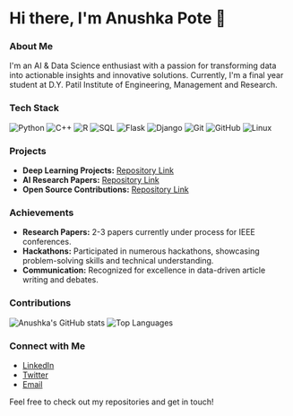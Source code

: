 # Hi there, I'm Anushka Pote 👋

### About Me
I'm an AI & Data Science enthusiast with a passion for transforming data into actionable insights and innovative solutions. Currently, I'm a final year student at D.Y. Patil Institute of Engineering, Management and Research.

### Tech Stack
![Python](https://img.shields.io/badge/-Python-3776AB?style=flat-square&logo=python&logoColor=white)
![C++](https://img.shields.io/badge/-C++-00599C?style=flat-square&logo=c%2B%2B&logoColor=white)
![R](https://img.shields.io/badge/-R-276DC3?style=flat-square&logo=r&logoColor=white)
![SQL](https://img.shields.io/badge/-SQL-4479A1?style=flat-square&logo=postgresql&logoColor=white)
![Flask](https://img.shields.io/badge/-Flask-000000?style=flat-square&logo=flask&logoColor=white)
![Django](https://img.shields.io/badge/-Django-092E20?style=flat-square&logo=django&logoColor=white)
![Git](https://img.shields.io/badge/-Git-F05032?style=flat-square&logo=git&logoColor=white)
![GitHub](https://img.shields.io/badge/-GitHub-181717?style=flat-square&logo=github&logoColor=white)
![Linux](https://img.shields.io/badge/-Linux-FCC624?style=flat-square&logo=linux&logoColor=black)

### Projects
- **Deep Learning Projects:** [Repository Link](#)
- **AI Research Papers:** [Repository Link](#)
- **Open Source Contributions:** [Repository Link](#)

### Achievements
- **Research Papers:** 2-3 papers currently under process for IEEE conferences.
- **Hackathons:** Participated in numerous hackathons, showcasing problem-solving skills and technical understanding.
- **Communication:** Recognized for excellence in data-driven article writing and debates.

### Contributions
![Anushka's GitHub stats](https://github-readme-stats.vercel.app/api?username=Anushka-Pote&show_icons=true&theme=radical)
![Top Languages](https://github-readme-stats.vercel.app/api/top-langs/?username=Anushka-Pote&layout=compact&theme=radical)

### Connect with Me
- [LinkedIn](https://www.linkedin.com/in/anushka-pote/)
- [Twitter](https://twitter.com/yourtwitter/)
- [Email](mailto:youremail@example.com)

Feel free to check out my repositories and get in touch!
